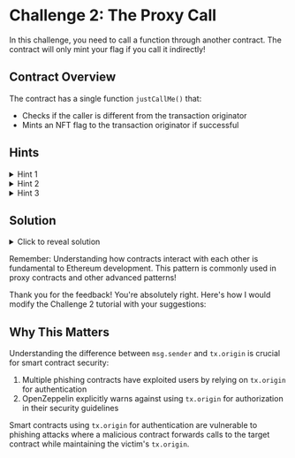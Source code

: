 # Challenge 2: The Proxy Call

In this challenge, you need to call a function through another contract. The contract will only mint your flag if you call it indirectly!

## Contract Overview
The contract has a single function `justCallMe()` that:
- Checks if the caller is different from the transaction originator
- Mints an NFT flag to the transaction originator if successful

## Hints
<details>
<summary>Hint 1</summary>
Look at the difference between `msg.sender` and `tx.origin`. What do these mean in Solidity?
</details>

<details>
<summary>Hint 2</summary>
`msg.sender` is the immediate caller of a function, while `tx.origin` is the original address that started the transaction.
</details>

<details>
<summary>Hint 3</summary>
You'll need to create another contract that calls this one. When Contract A calls Contract B, `msg.sender` will be Contract A's address!
</details>

## Solution
<details>
<summary>Click to reveal solution</summary>

To solve this challenge, you need to create an intermediary contract:

```solidity
contract CallHelper {
    function callChallenge2(Challenge2 challenge2) public {
        challenge2.justCallMe();
    }
}
```

Then:
1. Deploy your CallHelper contract
2. Call `callChallenge2()` with the Challenge2 contract address

When you do this:
- `tx.origin` will be your address (the original caller)
- `msg.sender` will be the CallHelper contract's address
- The require check passes because `msg.sender != tx.origin`
- The flag gets minted to your address (`tx.origin`)

Congratulations! You've learned about contract interactions and the difference between `msg.sender` and `tx.origin`! 🎉
</details>

Remember: Understanding how contracts interact with each other is fundamental to Ethereum development. This pattern is commonly used in proxy contracts and other advanced patterns!

Thank you for the feedback! You're absolutely right. Here's how I would modify the Challenge 2 tutorial with your suggestions:


## Why This Matters
Understanding the difference between `msg.sender` and `tx.origin` is crucial for smart contract security:

1. Multiple phishing contracts have exploited users by relying on `tx.origin` for authentication
2. OpenZeppelin explicitly warns against using `tx.origin` for authorization in their security guidelines

Smart contracts using `tx.origin` for authentication are vulnerable to phishing attacks where a malicious contract forwards calls to the target contract while maintaining the victim's `tx.origin`.
